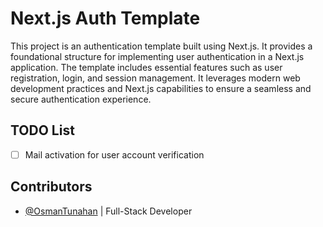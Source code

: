 # Next.js Auth Template
This project is an authentication template built using Next.js. It provides a foundational structure for implementing user authentication in a Next.js application. The template includes essential features such as user registration, login, and session management. It leverages modern web development practices and Next.js capabilities to ensure a seamless and secure authentication experience.

## TODO List
- [ ]  Mail activation for user account verification

## Contributors
* [@OsmanTunahan](http://github.com/OsmanTunahan) | Full-Stack Developer
